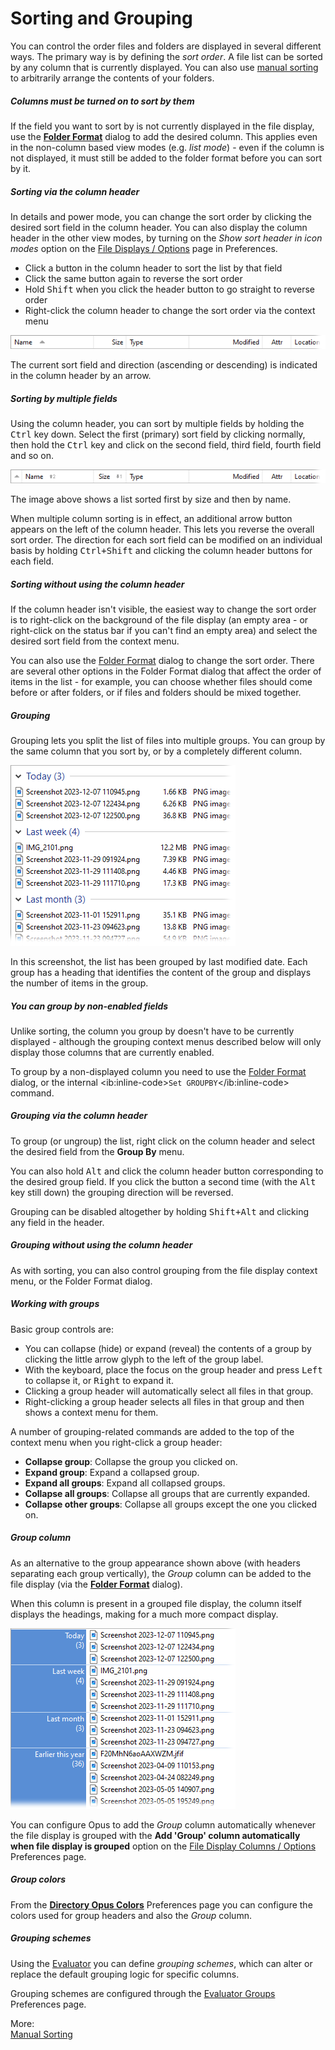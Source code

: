 # Sorting and Grouping

You can control the order files and folders are displayed in several different ways. The primary way is by defining the *sort order*. A file list can be sorted by any column that is currently displayed. You can also use [manual sorting](/Manual/basic_concepts/sorting_and_grouping/manual_sorting.md) to arbitrarily arrange the contents of your folders.

##### Columns must be turned on to sort by them

If the field you want to sort by is not currently displayed in the file display, use the **[Folder Format](folder_options/RAEDME.md)** dialog to add the desired column. This applies even in the non-column based view modes (e.g. *list mode*) - even if the column is not displayed, it must still be added to the folder format before you can sort by it.

##### Sorting via the column header

In details and power mode, you can change the sort order by clicking the desired sort field in the column header. You can also display the column header in the other view modes, by turning on the *Show sort header in icon modes* option on the [File Displays / Options](/Manual/preferences/preferences_categories/file_displays/options/RAEDME.md) page in Preferences.

- Click a button in the column header to sort the list by that field
- Click the same button again to reverse the sort order
- Hold <kbd>Shift</kbd> when you click the header button to go straight to reverse order
- Right-click the column header to change the sort order via the context menu

![](/Manual/images/media/13/column_header.png)

The current sort field and direction (ascending or descending) is indicated in the column header by an arrow.

##### Sorting by multiple fields

Using the column header, you can sort by multiple fields by holding the <kbd>Ctrl</kbd> key down. Select the first (primary) sort field by clicking normally, then hold the <kbd>Ctrl</kbd> key and click on the second field, third field, fourth field and so on.

![](/Manual/images/media/13/column_header_multi.png)

The image above shows a list sorted first by size and then by name.

When multiple column sorting is in effect, an additional arrow button appears on the left of the column header. This lets you reverse the overall sort order. The direction for each sort field can be modified on an individual basis by holding <kbd>Ctrl+Shift</kbd> and clicking the column header buttons for each field.

##### Sorting without using the column header

If the column header isn't visible, the easiest way to change the sort order is to right-click on the background of the file display (an empty area - or right-click on the status bar if you can't find an empty area) and select the desired sort field from the context menu.

You can also use the [Folder Format](folder_options/RAEDME.md) dialog to change the sort order. There are several other options in the Folder Format dialog that affect the order of items in the list - for example, you can choose whether files should come before or after folders, or if files and folders should be mixed together.

##### Grouping

Grouping lets you split the list of files into multiple groups. You can group by the same column that you sort by, or by a completely different column.

![](/Manual/images/media/13/grouping.png) 

In this screenshot, the list has been grouped by last modified date. Each group has a heading that identifies the content of the group and displays the number of items in the group.

##### You can group by non-enabled fields

Unlike sorting, the column you group by doesn't have to be currently displayed - although the grouping context menus described below will only display those columns that are currently enabled.

To group by a non-displayed column you need to use the [Folder Format](folder_options/RAEDME.md) dialog, or the internal \<ib:inline-code\>`Set GROUPBY`\</ib:inline-code\> command.

##### Grouping via the column header

To group (or ungroup) the list, right click on the column header and select the desired field from the **Group By** menu.

You can also hold <kbd>Alt</kbd> and click the column header button corresponding to the desired group field. If you click the button a second time (with the <kbd>Alt</kbd> key still down) the grouping direction will be reversed.

Grouping can be disabled altogether by holding <kbd>Shift+Alt</kbd> and clicking any field in the header.

##### Grouping without using the column header

As with sorting, you can also control grouping from the file display context menu, or the Folder Format dialog.

##### Working with groups

Basic group controls are:

- You can collapse (hide) or expand (reveal) the contents of a group by clicking the little arrow glyph to the left of the group label.
- With the keyboard, place the focus on the group header and press <kbd>Left</kbd> to collapse it, or <kbd>Right</kbd> to expand it.
- Clicking a group header will automatically select all files in that group.
- Right-clicking a group header selects all files in that group and then shows a context menu for them.

  
A number of grouping-related commands are added to the top of the context menu when you right-click a group header:

- **Collapse group**: Collapse the group you clicked on.
- **Expand group**: Expand a collapsed group.
- **Expand all groups**: Expand all collapsed groups.
- **Collapse all groups**: Collapse all groups that are currently expanded.
- **Collapse other groups**: Collapse all groups except the one you clicked on.

##### Group column

As an alternative to the group appearance shown above (with headers separating each group vertically), the *Group* column can be added to the file display (via the **[Folder Format](folder_options/RAEDME.md)** dialog).

When this column is present in a grouped file display, the column itself displays the headings, making for a much more compact display.

![](/Manual/images/media/13/grouping_new.png) 

You can configure Opus to add the *Group* column automatically whenever the file display is grouped with the **Add 'Group' column automatically when file display is grouped** option on the [File Display Columns / Options](/Manual/preferences/preferences_categories/file_display_columns/options.md) Preferences page.

##### Group colors

From the **[Directory Opus Colors](/Manual/preferences/preferences_categories/colors_and_fonts/directory_opus_colors.md)** Preferences page you can configure the colors used for group headers and also the *Group* column.

##### Grouping schemes

Using the [Evaluator](/Manual/evaluator/RAEDME.md) you can define *grouping schemes*, which can alter or replace the default grouping logic for specific columns.

Grouping schemes are configured through the [Evaluator Groups](/Manual/preferences/preferences_categories/file_display_columns/evaluator_groups.md) Preferences page.

More:  
[Manual Sorting](/Manual/basic_concepts/sorting_and_grouping/manual_sorting.md)  
